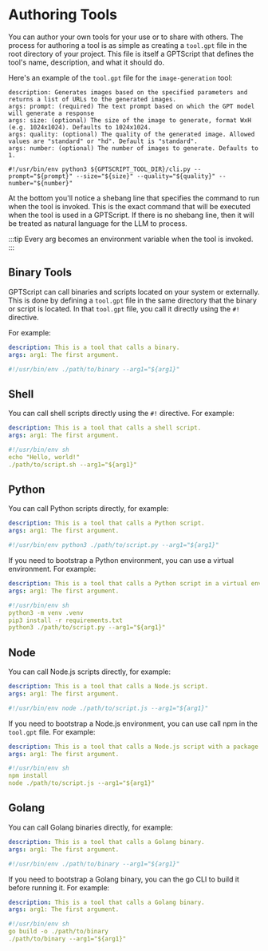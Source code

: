 # Authoring Tools

You can author your own tools for your use or to share with others.
The process for authoring a tool is as simple as creating a `tool.gpt` file in the root directory of your project.
This file is itself a GPTScript that defines the tool's name, description, and what it should do.

Here's an example of the `tool.gpt` file for the `image-generation` tool:

```
description: Generates images based on the specified parameters and returns a list of URLs to the generated images.
args: prompt: (required) The text prompt based on which the GPT model will generate a response
args: size: (optional) The size of the image to generate, format WxH (e.g. 1024x1024). Defaults to 1024x1024.
args: quality: (optional) The quality of the generated image. Allowed values are "standard" or "hd". Default is "standard".
args: number: (optional) The number of images to generate. Defaults to 1.

#!/usr/bin/env python3 ${GPTSCRIPT_TOOL_DIR}/cli.py --prompt="${prompt}" --size="${size}" --quality="${quality}" --number="${number}"
```

At the bottom you'll notice a shebang line that specifies the command to run when the tool is invoked. This is the exact command that will be executed when the tool is used in a GPTScript.
If there is no shebang line, then it will be treated as natural language for the LLM to process.

:::tip
Every arg becomes an environment variable when the tool is invoked.
:::

## Binary Tools
GPTScript can call binaries and scripts located on your system or externally. This is done by defining a `tool.gpt` file in the same directory that the binary or script is located. In that `tool.gpt` file, you call it directly using the `#!` directive.

For example:

```yaml
description: This is a tool that calls a binary.
args: arg1: The first argument.

#!/usr/bin/env ./path/to/binary --arg1="${arg1}"
```

## Shell
You can call shell scripts directly using the `#!` directive. For example:

```yaml
description: This is a tool that calls a shell script.
args: arg1: The first argument.

#!/usr/bin/env sh
echo "Hello, world!"
./path/to/script.sh --arg1="${arg1}"
```

## Python
You can call Python scripts directly, for example:

```yaml
description: This is a tool that calls a Python script.
args: arg1: The first argument.

#!/usr/bin/env python3 ./path/to/script.py --arg1="${arg1}"
```

If you need to bootstrap a Python environment, you can use a virtual environment. For example:

```yaml
description: This is a tool that calls a Python script in a virtual environment.
args: arg1: The first argument.

#!/usr/bin/env sh
python3 -m venv .venv
pip3 install -r requirements.txt
python3 ./path/to/script.py --arg1="${arg1}"
```

## Node

You can call Node.js scripts directly, for example:

```yaml
description: This is a tool that calls a Node.js script.
args: arg1: The first argument.

#!/usr/bin/env node ./path/to/script.js --arg1="${arg1}"
```

If you need to bootstrap a Node.js environment, you can use call npm in the `tool.gpt` file. For example:

```yaml
description: This is a tool that calls a Node.js script with a package manager.
args: arg1: The first argument.

#!/usr/bin/env sh
npm install
node ./path/to/script.js --arg1="${arg1}"
```

## Golang

You can call Golang binaries directly, for example:

```yaml
description: This is a tool that calls a Golang binary.
args: arg1: The first argument.

#!/usr/bin/env ./path/to/binary --arg1="${arg1}"
```

If you need to bootstrap a Golang binary, you can the go CLI to build it before running it. For example:

```yaml
description: This is a tool that calls a Golang binary.
args: arg1: The first argument.

#!/usr/bin/env sh
go build -o ./path/to/binary
./path/to/binary --arg1="${arg1}"
```
